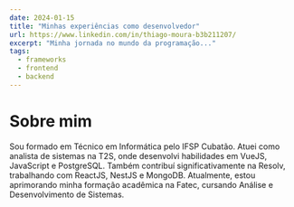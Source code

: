 ```yaml
---
date: 2024-01-15
title: "Minhas experiências como desenvolvedor"
url: https://www.linkedin.com/in/thiago-moura-b3b211207/
excerpt: "Minha jornada no mundo da programação..."
tags:
  - frameworks
  - frontend
  - backend
---
```


# Sobre mim

Sou formado em Técnico em Informática pelo IFSP Cubatão. Atuei como analista de sistemas na T2S, onde desenvolvi habilidades em VueJS, JavaScript e PostgreSQL. Também contribuí significativamente na Resolv, trabalhando com ReactJS, NestJS e MongoDB. Atualmente, estou aprimorando minha formação acadêmica na Fatec, cursando Análise e Desenvolvimento de Sistemas.